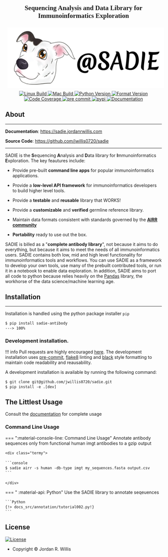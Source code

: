 <h2 align="center" style="font-family:verdana;font-size:150%"> <b>S</b>equencing <b>A</b>nalysis and <b>D</b>ata Library for <b>I</b>mmunoinformatics <b>E</b>xploration</h2>
<div align="center">
  <img src="img/Sadie-Big.png" alt="SADIE" style="margin:0.5em">
</div>

<div class="flex-container" align="center">
    <!-- <a href="https://github.com/jwillis0720/sadie/commits/master">
    <img src="https://img.shields.io/github/commit-activity/y/jwillis0720/sadie?style=flat-square"
         alt="GitHub commits"> -->
    <a href="https://github.com/jwillis0720/sadie/workflows/Linux%20Build%20and%20Test/badge.svg">
    <img src="https://github.com/jwillis0720/sadie/workflows/Linux%20Build%20and%20Test/badge.svg"
         alt="Linux Build">
    <a href="https://github.com/jwillis0720/sadie/workflows/MacOS%20Build%20and%20Test/badge.svg">
    <img src="https://github.com/jwillis0720/sadie/workflows/MacOS%20Build%20and%20Test/badge.svg"
         alt="Mac Build">
    <a href="https://img.shields.io/badge/Python-3.7%7C3.8%7C3.9-blue">
    <img src="https://img.shields.io/badge/Python-3.7%7C3.8%7C3.9-blue"
        alt="Python Version">
    <a href="https://github.com/psf/black">
    <img src="https://img.shields.io/badge/code%20style-black-000000.svg"
        alt="Format Version">
    <a href="https://codecov.io/gh/jwillis0720/sadie">
    <img src="https://codecov.io/gh/jwillis0720/sadie/branch/master/graph/badge.svg?token=EH9QEX4ZMP"
        alt="Code Coverage">
    <a href="https://github.com/pre-commit/pre-commit">
    <img src="https://img.shields.io/badge/pre--commit-enabled-brightgreen?logo=pre-commit&logoColor=white"
        alt="pre commit">
    <a href="https://github.com/pre-commit/pre-commit">
    <img src="https://img.shields.io/pypi/v/sadie-antibody?color=blue"
        alt='pypi'>
    <a href="https://app.netlify.com/sites/sadie-docs/deploys" >
    <img src="https://api.netlify.com/api/v1/badges/59ff956c-82d9-4900-83c7-758ed21ccb34/deploy-status"
        alt="Documentation">
    </a>
</div>

## About

---

<!-- use a href so you can use _blank to open new tab -->
**Documentation**: <a href="https://sadie.jordanrwillis.com" target="_blank">https://sadie.jordanrwillis.com</a>

**Source Code**: <a href="https://github.com/jwillis0720/sadie" target="_blank">https://github.com/jwillis0720/sadie</a>

---

 SADIE is the **S**equencing **A**nalysis and **D**ata library for **I**mmunoinformatics **E**xploration. The key feautures include:

* Provide pre-built **command line apps** for popular immunoinformatics applications.

* Provide a **low-level API framework** for immunoinformatics developers to build higher level tools.

* Provide a **testable** and **reusable** library that WORKS!

* Provide a **customizable** and **verified** germline reference library.

* Maintain data formats consistent with standards governed by the [**AIRR community**](https://docs.airr-community.org/en/stable/#table-of-contents)

* **Portability** ready to use out the box.

SADIE is billed as a "**complete antibody library**", not because it aims to do everything, but because it aims to meet the needs of all immunoinformatics users. SADIE contains both low, mid and high level functionality for immunoinformatics tools and workflows. You can use SADIE as a framework to develop your own tools, use many of the prebuilt contributed tools, or run it in a notebook to enable data exploration. In addition, SADIE aims to port all code to python because relies heavily on the [Pandas](https://www.pandas.org) library, the workhorse of the data science/machine learning age.

## Installation

---

Installation is handled using the python package installer `pip`

<div class="termy">

```console
$ pip install sadie-antibody
---> 100%
```

</div>

### Development installation.

!!! info
    Pull requests are highly encouraged [here](https://github.com/jwillis0720/sadie/pulls). The development installation uses [pre-commit](https://pre-commit.com/), [flake8](https://flake8.pycqa.org/en/latest/) linting and [black](https://github.com/psf/black) style formatting to maintain code readability and reausability.

<div class="termy">

A development installation is available by running the following command:

```console
$ git clone git@github.com/jwillis0720/sadie.git
$ pip install -e .[dev]
```

</div>

## The Littlest Usage

Consult the [documentation](https://sadie.jordanrwillis.com) for complete usage

### Command Line Usage

<!-- get these icons through icon search https://squidfunk.github.io/mkdocs-material/reference/icons-emojis/#search -->
=== ":material-console-line: Command Line Usage"
    Annotate antibody sequences only from functional human imgt antibodies to a gzip output

    <div class="termy">

    ```console
    $ sadie airr -s human -db-type imgt my_sequences.fasta output.csv
    ```

    </div>


=== " :material-api: Python"
    Use the SADIE library to annotate seqeuences

    ```Python
    {!> docs_src/annotation/tutorial002.py!}
    ```

## License

[![License](https://img.shields.io/github/license/jwillis0720/sadie)](https://opensource.org/licenses/MIT)

- Copyright © Jordan R. Willis

<!-- Page last revised on: {{ git_revision_date }} -->
